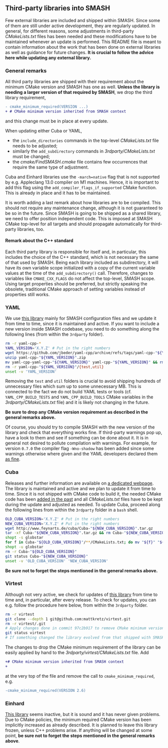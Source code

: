 ## Third-party libraries into SMASH

Few external libraries are included and shipped within SMASH.
Since some of them are still under active development, they are regularly updated.
In general, for different reasons, some adjustments in third-party _CMakeLists.txt_ files has been needed and these modifications have to be maintained whenever an update is performed.
This README file is meant to contain information about the work that has been done on external libraries as well as guidance for future changes.
**It is crucial to follow the advice here while updating any external library.**

### General remarks

All third party libraries are shipped with their requirement about the minimum CMake version and SMASH has one as well.
**Unless the library is needing a larger version of that required by SMASH**, we drop the third library requirement,
```diff
- cmake_minimum_required(VERSION ...)
+ # CMake minimum version inherited from SMASH context
```
and this change must be in place at every update.

When updating either Cuba or YAML,
* the `include_directories` commands in the top-level _CMakeLists.txt_ file needs to be adjusted;
* similarly the `add_subdirectory` commands in _3rdparty/CMakeLists.txt_ must be changed;
* the _cmake/FindSMASH.cmake_ file contains few occurrences that require the same type of adjustment.

Cuba and Einhard libraries use the `-march=native` flag that is not supported by e.g. Appleclang 13.0 compiler on M1 machines.
Hence, it is important to add this flag using the `add_compiler_flags_if_supported` CMake function.
This is already in place and it has to be maintained.

It is worth adding a last remark about how libraries are to be compiled.
This should not require any maintenance change, although it is not guaranteed to be so in the future.
Since SMASH is going to be shipped as a shared library, we need to offer position independent code.
This is imposed at SMASH CMake top-level for all targets and should propagate automatically for third-party libraries, too.

#### Remark about the C++ standard

Each third party library is responsible for itself and, in particular, this includes the choice of the C++ standard, which is not necessary the same of that used by SMASH.
Being each library included as subdirectory, it will have its own variable scope initialized with a copy of the current variable values at the time of the `add_subdirectory()` call.
Therefore, changes to variables like `CMAKE_CXX_FLAGS` do not affect the top-level, SMASH scope.
Using target properties should be preferred, but strictly speaking the obsolete, traditional CMake approach of setting variables instead of properties still works.


### YAML

We use [this library](https://github.com/jbeder/yaml-cpp) mainly for SMASH configuration files and we update it from time to time, since it is maintained and active.
If you want to include a new version inside SMASH codebase, you need to do something along the following lines (from within the `3rdparty` folder).
```bash
rm -r yaml-cpp-* 
YAML_VERSION='X.Y.Z' # Put in the right numbers
wget https://github.com/jbeder/yaml-cpp/archive/refs/tags/yaml-cpp-"${YAML_VERSION}".zip
unzip yaml-cpp-"${YAML_VERSION}".zip
mv yaml-cpp-yaml-cpp-"${YAML_VERSION}" yaml-cpp-"${YAML_VERSION}" && rm yaml-cpp-"${YAML_VERSION}".zip
rm -r yaml-cpp-"${YAML_VERSION}"/{test,util}
unset -v 'YAML_VERSION'
```
Removing the `test` and `util` folders is crucial to avoid shipping hundreds of unnecessary files which sum up to some unnecessary MB.
This is connected to the fact we do not build YAML tests or tools (cf. `YAML_CPP_BUILD_TESTS` and `YAML_CPP_BUILD_TOOLS` CMake variables in the _3rdparty/CMakeLists.txt_ file) and it is likely not changing in the future.

**Be sure to drop any CMake version requirement as described in the general remarks above.**

Of course, you should try to compile SMASH with the new version of the library and check that everything works fine.
If third-party warnings pop up, have a look to them and see if something can be done about it.
It is in general not desired to pollute compilation with warnings.
For example, for version `0.7.0` the compiler flag `-Wno-shadow` has been added since some warnings otherwise where given and the YAML developers declared them [as fine](https://github.com/jbeder/yaml-cpp/issues/764).


### Cuba

Releases and further information are available on [a dedicated webpage](http://www.feynarts.de/cuba/).
The library is maintained and active and we plan to update it from time to time.
Since it is not shipped with CMake code to build it, the needed CMake code has been [added in the past](https://github.com/smash-transport/smash-devel/commit/eef0dd995ced5ff1c54571fa2d296cff58b31739) and all _CMakeLists.txt_ files have to be kept during the update and adjusted as needed.
To update Cuba, proceed along the following lines from within the `3rdparty` folder in a `bash` shell.
```bash
OLD_CUBA_VERSION='X.Y.Z' # Put in the right numbers
NEW_CUBA_VERSION='X.Y.Z' # Put in the right numbers
wget http://www.feynarts.de/cuba/Cuba-"${NEW_CUBA_VERSION}".tar.gz
tar -xf Cuba-"${NEW_CUBA_VERSION}".tar.gz && rm Cuba-"${NEW_CUBA_VERSION}".tar.gz
shopt -s globstar
for f in Cuba-"${OLD_CUBA_VERSION}"/**/CMakeLists.txt; do mv "${f}" "${f/${OLD_CUBA_VERSION}/${NEW_CUBA_VERSION}}"; done
shopt -u globstar
rm -r Cuba-"${OLD_CUBA_VERSION}"
git status Cuba-"${NEW_CUBA_VERSION}"
unset -v 'OLD_CUBA_VERSION' 'NEW_CUBA_VERSION'
```
**Be sure not to forget the steps mentioned in the general remarks above.**


### Virtest

Although not very active, we check for updates of [this library](https://github.com/mattkretz/virtest) from time to time and, in particular, after every release.
To check for updates, you can e.g. follow the procedure here below, from within the `3rdparty` folder.
```bash
rm -r virtest
git clone --depth 1 git@github.com:mattkretz/virtest.git
rm -r virtest/.git
# Apply changes done in commit 97c2b917 to remove CMake minimum version requirement
git status virtest
# If something changed the library evolved from that shipped with SMASH.
```
The changes to drop the CMake minimum requirement of the library can be easily applied by hand to the _3rdparty/virtest/CMakeLists.txt_ file.
Add
```diff
+# CMake minimum version inherited from SMASH context
+
```
at the very top of the file and remove the call to `cmake_minimum_required`, e.g.
```diff
-cmake_minimum_required(VERSION 2.6)
```


### Einhard

[This library](https://gitlab.com/Marix/Einhard) seems inactive, but it is sound and it has never given problems.
Due to CMake policies, the minimum required CMake version has been implicitly increased as already described.
It is planned to leave this library frozen, unless C++ problems arise.
If anything will be changed at some point, **be sure not to forget the steps mentioned in the general remarks above**.



